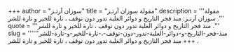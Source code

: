+++
author = "سوزان آرتـز"
title = "مقولة سوزان آرتـز"
description = '''مقولة سوزان آرتـز: منذ فجر التاريخ و دوائر الغلبة تدور دون توقف ، تارة للخير و تارة للشر .'''
quote = '''منذ فجر التاريخ و دوائر الغلبة تدور دون توقف ، تارة للخير و تارة للشر .'''
slug = '''منذ-فجر-التاريخ-و-دوائر-الغلبة-تدور-دون-توقف-،-تارة-للخير-و-تارة-للشر'''
+++
منذ فجر التاريخ و دوائر الغلبة تدور دون توقف ، تارة للخير و تارة للشر .
